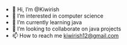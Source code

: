 - 👋 Hi, I’m @Kiwirish
- 👀 I’m interested in computer science 
- 🌱 I’m currently learning java
- 💞️ I’m looking to collaborate on java projects
- 📫 How to reach me kiwirish12@gmail.com

<!---
Kiwirish/Kiwirish is a ✨ special ✨ repository because its `README.md` (this file) appears on your GitHub profile.
You can click the Preview link to take a look at your changes.
--->
